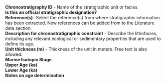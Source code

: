**Chronostratigraphy ID** - Name of the stratigraphic unit or facies.</br>
**Is this an official stratigraphic designation?**</br>
**Reference(s)**- Select the reference(s) from where stratigraphic information has been extracted. New references can be added from to the Literature data section.</br>
**Description for chronostratigraphic constraint** - Describe the lithofacies, including any relevant ecological or sedimentary properties that are used to define its age.</br>
**Unit thickness (m)** - Thickness of the unit in meters. Free text is also allowed.</br>
**Marine Isotopic Stage**</br>
**Upper Age (ka)**</br>
**Lower Age (ka)**</br>
**Notes on age determination**</br>